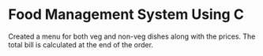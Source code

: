 # Food Management System Using C
Created a menu for both veg and non-veg dishes along with the prices. 
The total bill is calculated at the end of the order. 
